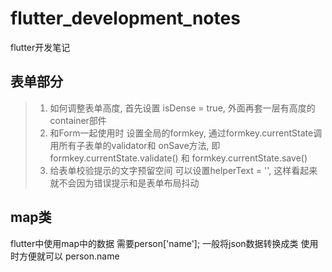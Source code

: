 # flutter_development_notes
flutter开发笔记
##  表单部分
>1. 如何调整表单高度,  首先设置 isDense = true, 外面再套一层有高度的container部件
>2. 和Form一起使用时  设置全局的formkey, 通过formkey.currentState调用所有子表单的validator和 onSave方法,  即formkey.currentState.validate() 和 formkey.currentState.save()
>3. 给表单校验提示的文字预留空间 可以设置helperText = '', 这样看起来就不会因为错误提示和是表单布局抖动
## map类
flutter中使用map中的数据 需要person['name']; 一般将json数据转换成类 使用时方便就可以 person.name

